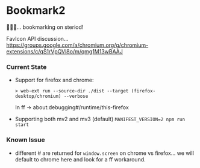# Bookmark2
🤦🏾‍♂️... bookmarking on steriod!

FavIcon API discussion... https://groups.google.com/a/chromium.org/g/chromium-extensions/c/qS1rVpQVl8o/m/qmg1M13wBAAJ

### Current State
- Support for firefox and chrome:
  ```shell
  > web-ext run --source-dir ./dist --target (firefox-desktop/chromium) --verbose
  ```

  In ff -> about:debugging#/runtime/this-firefox

- Supporting both mv2 and mv3 (default)
  `MANIFEST_VERSION=2 npm run start`


### Known Issue
- different # are returned for `window.screen` on chrome vs firefox... we will default to chrome here and look for a ff workaround.